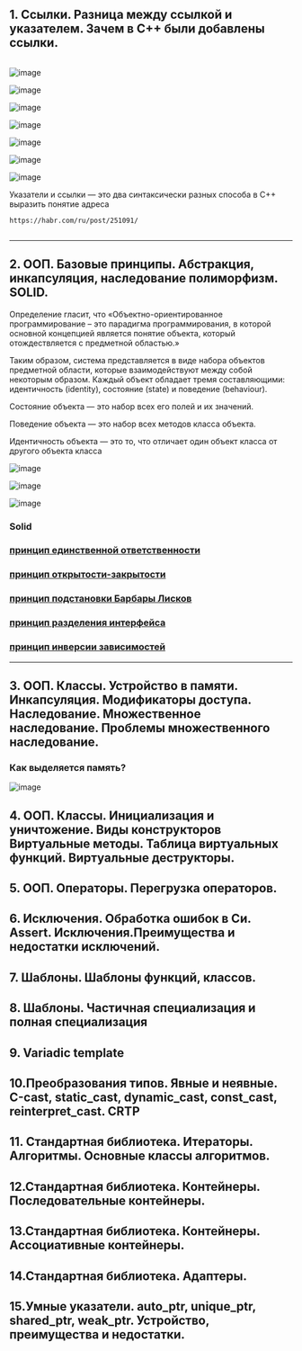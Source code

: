 
## 1. Ссылки. Разница между ссылкой и указателем. Зачем в С++ были добавлены ссылки.
```

```

![image](https://user-images.githubusercontent.com/56086653/172843208-904f8af5-de42-44ff-8508-9352fa44e7b9.png)

![image](https://user-images.githubusercontent.com/56086653/172843341-db44d28d-21a5-4c67-99c4-3d41d18656d9.png)

![image](https://user-images.githubusercontent.com/56086653/172843395-cfbcebe7-8eea-44b8-82d7-e7855a06810b.png)

![image](https://user-images.githubusercontent.com/56086653/172843528-1a9b6e0b-f24b-4cb7-b196-0922de2b2937.png)

![image](https://user-images.githubusercontent.com/56086653/173192302-c2d5e7b9-6f1f-4f1d-90a2-39445656c0e7.png)

![image](https://user-images.githubusercontent.com/56086653/173193041-f5d7f5ac-6356-43d3-aa2b-9970039bb085.png)

![image](https://user-images.githubusercontent.com/56086653/173193126-290d6e72-af03-4dc8-abf1-c338ca4081c7.png)

Указатели и ссылки — это два синтаксически разных способа в C++ выразить понятие адреса

```
https://habr.com/ru/post/251091/


```

--- 


## 2. ООП. Базовые принципы. Абстракция, инкапсуляция, наследование полиморфизм. SOLID.

Определение гласит, что «Объектно-ориентированное программирование – это парадигма программирования,
в которой основной концепцией является понятие объекта, который отождествляется с предметной областью.»

Таким образом, система представляется в виде набора объектов предметной области, которые взаимодействуют между собой некоторым образом. 
Каждый объект обладает тремя cоставляющими: идентичность (identity), состояние (state) и поведение (behaviour).


Состояние объекта — это набор всех его полей и их значений.


Поведение объекта — это набор всех методов класса объекта.

Идентичность объекта — это то, что отличает один объект класса от другого объекта класса

![image](https://user-images.githubusercontent.com/56086653/172845737-43ef1873-653f-48e0-a29a-cfc6e764c466.png)

![image](https://user-images.githubusercontent.com/56086653/172845809-bd03d37d-811c-4de1-8955-f0b1abfb40ca.png)

![image](https://user-images.githubusercontent.com/56086653/172847679-07b76cb0-71ef-401b-a3e7-f895a59d3005.png)

### Solid

### [принцип единственной ответственности](https://web-creator.ru/articles/solid_the_single_responsibility_principle)

### [принцип открытости-закрытости](https://web-creator.ru/articles/solid_the_open_closed_principle)

### [принцип подстановки Барбары Лисков](https://web-creator.ru/articles/solid_the_liskov_substitution_principle)

### [принцип разделения интерфейса](https://web-creator.ru/articles/solid_the_interface_segregation_principle)

### [принцип инверсии зависимостей](https://web-creator.ru/articles/solid_the_dependency_inversion_principle)


---


## 3. ООП. Классы. Устройство в памяти. Инкапсуляция. Модификаторы доступа. Наследование. Множественное наследование. Проблемы множественного наследование.

### Как выделяется память?

![image](https://user-images.githubusercontent.com/56086653/173194352-b4f4134e-ca97-4639-aaa0-e555aef4517f.png)

## 4. ООП. Классы. Инициализация и уничтожение. Виды конструкторов Виртуальные методы. Таблица виртуальных функций. Виртуальные деструкторы.

## 5. ООП. Операторы. Перегрузка операторов.

## 6. Исключения. Обработка ошибок в Си. Assert. Исключения.Преимущества и недостатки исключений.

## 7. Шаблоны. Шаблоны функций, классов.

## 8. Шаблоны. Частичная специализация и полная специализация

## 9. Variadic template

## 10.Преобразования типов. Явные и неявные. С-cast, static_cast, dynamic_cast, const_cast, reinterpret_cast. CRTP

## 11. Стандартная библиотека. Итераторы. Алгоритмы. Основные классы алгоритмов.

## 12.Стандартная библиотека. Контейнеры. Последовательные контейнеры.

## 13.Стандартная библиотека. Контейнеры. Ассоциативные контейнеры.

## 14.Стандартная библиотека. Адаптеры.

## 15.Умные указатели. auto_ptr, unique_ptr, shared_ptr, weak_ptr. Устройство, преимущества и недостатки.

